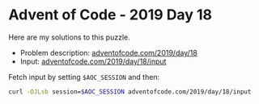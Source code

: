 # Advent of Code - 2019 Day 18
Here are my solutions to this puzzle.

* Problem description: [adventofcode.com/2019/day/18](https://adventofcode.com/2019/day/18)
* Input: [adventofcode.com/2019/day/18/input](https://adventofcode.com/2019/day/18/input)

Fetch input by setting `$AOC_SESSION` and then:
```bash
curl -OJLsb session=$AOC_SESSION adventofcode.com/2019/day/18/input
```
